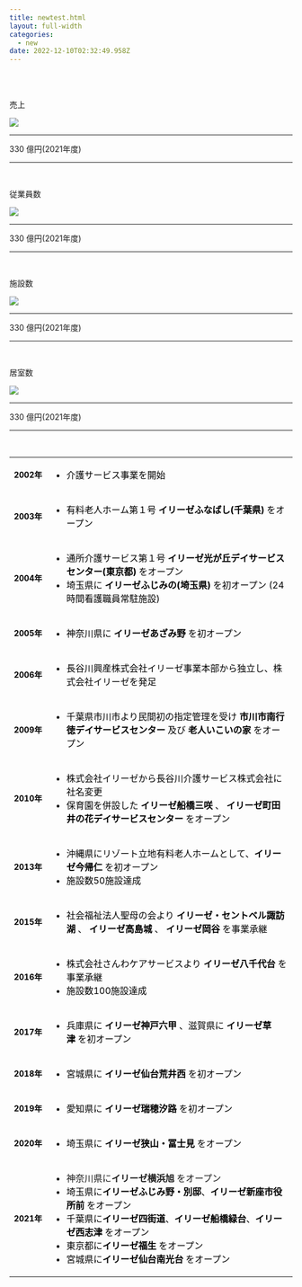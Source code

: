 ```yaml
---
title: newtest.html
layout: full-width
categories:
  - new
date: 2022-12-10T02:32:49.958Z
---
```

<head>

<meta charset="UTF-8">

<meta name="viewport" content="width=device-width, initial-scale=1.0">

<meta http-equiv="X-UA-Compatible" content="ie=edge">

<script src="https://unpkg.com/tailwindcss-jit-cdn"></script>

</head>



<body>

<br>

<br>

<div class="sm:grid sm:grid-cols-2 gap-4 text-xm -center">



<div class="mx-10 text-center">

<span class="text-black-600 text-center text-xl font-bold">売上</span>



<img class="float-none p-2" src="photo4.jpg">

<div class="text-center ">

<hr class=""></div>

<div class="bg-blue-100 text-center bg-opacity-50 p-2">

<span class="text-black-600 text-center text-xl font-bold">330 億円(2021年度)</span></div>

<hr class="border-2 border-blue-500 border-blue-800 " /><br>

</div>

<!-- ... -->

<div class="mx-10 text-center">

<span class="text-black-600 text-center text-xl font-bold">従業員数</span>

<img class="float-none p-2" src="photo4.jpg">

<div class="text-center ">

<hr class=""></div>

<div class="bg-blue-100 text-center bg-opacity-50 p-2">

<span class="text-black-600 text-center text-xl font-bold">330 億円(2021年度)</span></div>

<hr class="border-2 border-blue-500 border-blue-800 " /><br>

</div>

</div>

<div class="sm:grid sm:grid-cols-2 gap-4 text-xm -center">



<div class="mx-10 text-center">

<span class="text-black-600 text-center text-xl font-bold">施設数</span>



<img class="float-none p-2" src="photo4.jpg">

<div class="text-center ">

<hr class=""></div>

<div class="bg-blue-100 text-center bg-opacity-50 p-2">

<span class="text-black-600 text-center text-xl font-bold">330 億円(2021年度)</span></div>

<hr class="border-2 border-blue-500 border-blue-800 " /><br>

</div>

<!-- ... -->

<div class="mx-10 text-center justify-center">

<span class="text-black-600 text-center text-xl font-bold">居室数</span>

<img class="float-none p-2" src="photo4.jpg">

<div class="text-center ">

<hr class=""></div>

<div class="bg-blue-100 text-center bg-opacity-50 p-2">

<span class="text-black-600 text-center text-xl font-bold">330 億円(2021年度)</span></div>

<hr class="border-2 border-blue-500 border-blue-800 " /><br>

</div>

</div>

<table align="" border="0" cellspacing="0" cellpadding="5" width="100%" height="100%" class="mceEditable" style="margin-left: auto; margin-right: auto; border: 0px solid rgba(0, 0, 0, 0);">

<tbody>

<tr>

<td style="border: 0px solid rgba(0, 0, 0, 0);" nowrap="nowrap">

<p><span style="font-size: 14px; font-weight: bold; text-align: center; color: #000000;">2002年</span></p>

</td>

<td style="border: 0px solid rgba(0, 0, 0, 0);">

<ul>

<li><span style="color: #000000;">介護サービス事業を開始</span></li>

</ul>

</td>

</tr>

<tr>

<td style="border: 0px solid rgba(0, 0, 0, 0);" nowrap="nowrap">

<p><span style="font-size: 14px; font-weight: bold; text-align: center; color: #000000;">2003年</span></p>

</td>

<td style="border: 0px solid rgba(0, 0, 0, 0);">

<ul>

<li><span style="color: #000000;">有料老人ホーム第１号 <strong>イリーゼふなばし(千葉県)&nbsp;</strong>をオープン</span></li>

</ul>

</td>

</tr>

<tr>

<td style="border: 0px solid rgba(0, 0, 0, 0);" nowrap="nowrap">

<p><span style="font-size: 14px; font-weight: bold; text-align: center; color: #000000;">2004年</span></p>

</td>

<td style="border: 0px solid rgba(0, 0, 0, 0);">

<ul class="list01">

<li><span style="font-size: 16px; color: #000000;">通所介護サービス第１号&nbsp;<strong>イリーゼ光が丘デイサービスセンター(東京都)&nbsp;</strong>をオープン</span></li>

<li><span style="font-size: 16px; color: #000000;">埼玉県に&nbsp;<strong>イリーゼふじみの(埼玉県)</strong> を初オープン (24時間看護職員常駐施設)</span></li>

</ul>

</td>

</tr>

<tr>

<td style="border: 0px solid rgba(0, 0, 0, 0);" nowrap="nowrap">

<p><span style="font-size: 14px; font-weight: bold; text-align: center; color: #000000;">2005年</span></p>

</td>

<td style="border: 0px solid rgba(0, 0, 0, 0);">

<ul class="list01" style="font-size: 16px;">

<li><span style="color: #000000;">神奈川県に <strong>イリーゼあざみ野&nbsp;</strong>を初オープン</span></li>

</ul>

</td>

</tr>

<tr>

<td style="border: 0px solid rgba(0, 0, 0, 0);" nowrap="nowrap">

<p><span style="font-size: 14px; font-weight: bold; text-align: center; color: #000000;">2006年</span></p>

</td>

<td style="border: 0px solid rgba(0, 0, 0, 0);">

<ul class="list01">

<li><span style="font-size: 16px; color: #000000;">長谷川興産株式会社イリーゼ事業本部から独立し、株式会社イリーゼを発足</span></li>

</ul>

</td>

</tr>

<tr>

<td style="border: 0px solid rgba(0, 0, 0, 0);" nowrap="nowrap">

<p><span style="font-size: 14px; font-weight: bold; text-align: center; color: #000000;">2009年</span></p>

</td>

<td style="border: 0px solid rgba(0, 0, 0, 0);">

<ul class="list01" style="font-size: 16px;">

<li><span style="font-size: 16px; color: #000000;">千葉県市川市より民間初の指定管理を受け <strong>市川市南行徳デイサービスセンター</strong> 及び <strong>老人いこいの家</strong> をオープン</span></li>

</ul>

</td>

</tr>

<tr>

<td style="border: 0px solid rgba(0, 0, 0, 0);" nowrap="nowrap">

<p><span style="font-size: 14px; font-weight: bold; text-align: center; color: #000000;">2010年</span></p>

</td>

<td style="border: 0px solid rgba(0, 0, 0, 0);">

<ul class="list01" style="font-size: 16px;">

<li><span style="font-size: 16px; color: #000000;">株式会社イリーゼから長谷川介護サービス株式会社に社名変更</span></li>

<li><span style="font-size: 16px; color: #000000;">保育園を併設した&nbsp;<strong>イリーゼ船橋三咲&nbsp;</strong>、&nbsp;<strong>イリーゼ町田井の花デイサービスセンター&nbsp;</strong>をオープン</span></li>

</ul>

</td>

</tr>

<tr>

<td style="border: 0px solid rgba(0, 0, 0, 0);" nowrap="nowrap">

<p><span style="font-size: 14px; font-weight: bold; text-align: center; color: #000000;">2013年</span></p>

</td>

<td style="border: 0px solid rgba(0, 0, 0, 0);">

<ul class="list01" style="font-size: 16px;">

<li><span style="font-size: 16px; color: #000000;">沖縄県にリゾート立地有料老人ホームとして、<strong>イリーゼ今帰仁&nbsp;</strong>を初オープン</span></li>

<li><span style="font-size: 16px; color: #000000;">施設数50施設達成</span></li>

</ul>

</td>

</tr>

<tr>

<td style="border: 0px solid rgba(0, 0, 0, 0);" nowrap="nowrap">

<p><span style="font-size: 14px; font-weight: bold; text-align: center; color: #000000;">2015年</span></p>

</td>

<td style="border: 0px solid rgba(0, 0, 0, 0);">

<ul class="list01" style="font-size: 16px;">

<li><span style="font-size: 16px; color: #000000;">社会福祉法人聖母の会より&nbsp;<strong>イリーゼ・セントベル諏訪湖&nbsp;</strong>、&nbsp;<strong>イリーゼ高島城&nbsp;</strong>、&nbsp;<strong>イリーゼ岡谷&nbsp;</strong>を事業承継</span></li>

</ul>

</td>

</tr>

<tr>

<td style="border: 0px solid rgba(0, 0, 0, 0);" nowrap="nowrap">

<p><span style="font-size: 14px; font-weight: bold; text-align: center; color: #000000;">2016年</span></p>

</td>

<td style="border: 0px solid rgba(0, 0, 0, 0);">

<ul class="list01" style="font-size: 16px;">

<li><span style="font-size: 16px; color: #000000;">株式会社さんわケアサービスより <strong>イリーゼ八千代台</strong> を事業承継</span></li>

<li><span style="font-size: 16px; color: #000000;">施設数100施設達成</span></li>

</ul>

</td>

</tr>

<tr>

<td style="border: 0px solid rgba(0, 0, 0, 0);" nowrap="nowrap">

<p><span style="font-size: 14px; font-weight: bold; text-align: center; color: #000000;">2017年</span></p>

</td>

<td style="border: 0px solid rgba(0, 0, 0, 0);">

<ul class="list01" style="font-size: 16px;">

<li><span style="font-size: 16px; color: #000000;">兵庫県に <strong>イリーゼ神戸六甲&nbsp;</strong>、滋賀県に <strong>イリーゼ草津&nbsp;</strong>を初オープン</span></li>

</ul>

</td>

</tr>

<tr>

<td style="border: 0px solid rgba(0, 0, 0, 0);" nowrap="nowrap">

<p><span style="font-size: 14px; font-weight: bold; text-align: center; color: #000000;">2018年</span></p>

</td>

<td style="border: 0px solid rgba(0, 0, 0, 0);">

<ul class="list01" style="font-size: 16px;">

<li><span style="font-size: 16px; color: #000000;">宮城県に&nbsp;<strong>イリーゼ仙台荒井西&nbsp;</strong>を初オープン</span></li>

</ul>

</td>

</tr>

<tr>

<td style="border: 0px solid rgba(0, 0, 0, 0);" nowrap="nowrap">

<p><span style="font-size: 14px; font-weight: bold; text-align: center; color: #000000;">2019年</span></p>

</td>

<td style="border: 0px solid rgba(0, 0, 0, 0);">

<ul class="list01" style="font-size: 16px;">

<li><span style="font-size: 16px; color: #000000;">愛知県に&nbsp;<b style="font-size: 16px;">イリーゼ</b><b>瑞穂汐路</b><b style="font-size: 16px;">&nbsp;</b>を初オープン</span></li>

</ul>

</td>

</tr>

<tr>

<td style="border: 0px solid rgba(0, 0, 0, 0);" nowrap="nowrap">

<p><span style="font-size: 14px; font-weight: bold; text-align: center; color: #000000;">2020年</span></p>

</td>

<td style="border: 0px solid rgba(0, 0, 0, 0);">

<ul class="list01" style="font-size: 16px;">

<li><span style="font-size: 16px; color: #000000;">埼玉県に&nbsp;<b style="font-size: 16px;">イリーゼ</b><b>狭山・冨士見</b><b style="font-size: 16px;">&nbsp;</b>をオープン</span></li>

</ul>

</td>

</tr>

<tr>

<td style="border: 0px solid rgba(0, 0, 0, 0);" nowrap="nowrap">

<p><span style="font-size: 14px; font-weight: bold; text-align: center; color: #000000;">2021年</span></p>

</td>

<td style="border: 0px solid rgba(0, 0, 0, 0);">

<ul class="list01" style="font-size: 16px;">

<li>神奈川県に<strong>イリーゼ横浜旭</strong>&nbsp;をオープン</li>

<li><span style="font-size: 16px; color: #000000;">埼玉県に<strong>イリーゼふじみ野・別邸</strong>、<strong>イリーゼ新座市役所前</strong>&nbsp;をオープン</span></li>

<li><span style="font-size: 16px; color: #000000;">千葉県に<strong>イリーゼ四街道</strong>、<strong>イリーゼ船橋緑台</strong>、<strong>イリーゼ西志津</strong><b>&nbsp;</b>をオープン</span></li>

<li><span style="font-size: 16px; color: #000000;">東京都に<strong>イリーゼ福生</strong><b>&nbsp;</b>をオープン</span></li>

<li><span style="font-size: 16px; color: #000000;">宮城県に<strong>イリーゼ仙台南光台</strong><b>&nbsp;</b>をオープン</span></li>

</ul>

</td>

</tr>

</tbody>

</table>
